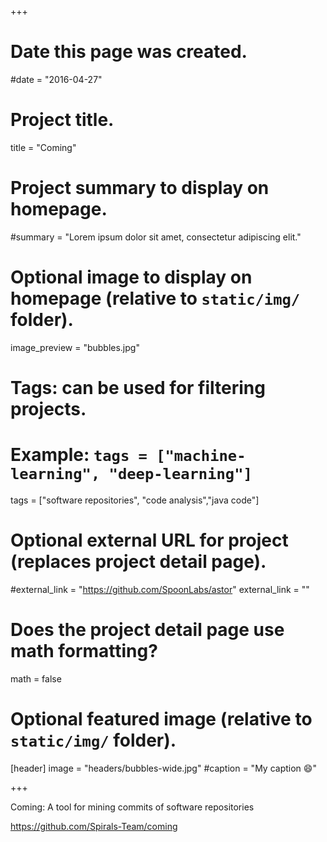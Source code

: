 +++
# Date this page was created.
#date = "2016-04-27"

# Project title.
title = "Coming"

# Project summary to display on homepage.
#summary = "Lorem ipsum dolor sit amet, consectetur adipiscing elit."

# Optional image to display on homepage (relative to `static/img/` folder).
image_preview = "bubbles.jpg"

# Tags: can be used for filtering projects.
# Example: `tags = ["machine-learning", "deep-learning"]`
tags = ["software repositories", "code analysis","java code"]

# Optional external URL for project (replaces project detail page).
#external_link = "https://github.com/SpoonLabs/astor"
external_link = "" 

# Does the project detail page use math formatting?
math = false

# Optional featured image (relative to `static/img/` folder).
[header]
image = "headers/bubbles-wide.jpg"
#caption = "My caption :smile:"

+++
 
Coming: A tool for mining commits of software repositories

https://github.com/Spirals-Team/coming
